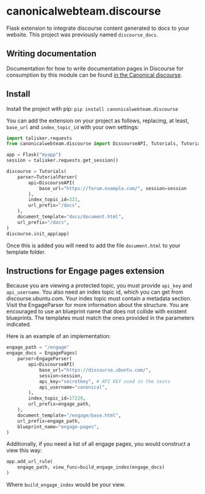 # canonicalwebteam.discourse

Flask extension to integrate discourse content generated to docs to your website. This project was previously named `discourse_docs`.

## Writing documentation

Documentation for how to write documentation pages in Discourse for consumption by this module can be found [in the Canonical discourse](https://discourse.canonical.com/t/creating-discourse-based-documentation-pages/159).

## Install

Install the project with pip: `pip install canonicalwebteam.discourse`

You can add the extension on your project as follows, replacing, at least, `base_url` and `index_topic_id` with your own settings:

```python
import talisker.requests
from canonicalwebteam.discourse import DiscourseAPI, Tutorials, TutorialParser

app = Flask("myapp")
session = talisker.requests.get_session()

discourse = Tutorials(
    parser=TutorialParser(
        api=DiscourseAPI(
            base_url="https://forum.example.com/", session=session
        ),
        index_topic_id=321,
        url_prefix="/docs",
    ),
    document_template="docs/document.html",
    url_prefix="/docs",
)
discourse.init_app(app)
```

Once this is added you will need to add the file `document.html` to your template folder.

## Instructions for Engage pages extension

Because you are viewing a protected topic, you must provide `api_key` and `api_username`. You also need an index topic id, which you can get from discourse.ubuntu.com. Your index topic must contain a metadata section. Visit the EngageParser for more information about the structure. You are encouraged to use an blueprint name that does not collide with existent blueprints. The templates must match the ones provided in the parameters indicated.

Here is an example of an implementation:

```python
engage_path = "/engage"
engage_docs = EngagePages(
    parser=EngageParser(
        api=DiscourseAPI(
            base_url="https://discourse.ubuntu.com/",
            session=session,
            api_key="secretkey", # API KEY used in the tests
            api_username="canonical",
        ),
        index_topic_id=17229,
        url_prefix=engage_path,
    ),
    document_template="/engage/base.html",
    url_prefix=engage_path,
    blueprint_name="engage-pages",
)
```

Additionally, if you need a list of all engage pages, you would construct a view this way:

```python
app.add_url_rule(
    engage_path, view_func=build_engage_index(engage_docs)
)
```

Where `build_engage_index` would be your view.
